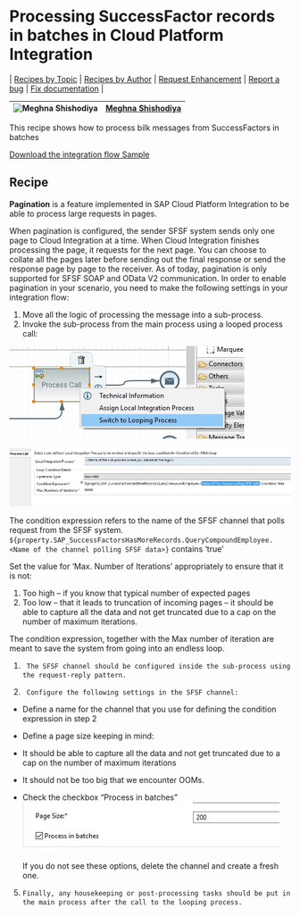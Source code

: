 # Processing SuccessFactor records in batches in Cloud Platform Integration

\| [Recipes by Topic](../../readme.md ) \| [Recipes by Author](../../author.md ) \| [Request Enhancement](https://github.com/SAP-samples/cloud-integration-flow/issues/new?assignees=&labels=Recipe%20Fix,enhancement&template=recipe-request.md&title=Improve%20Processing-SuccessFactor-records-in-batches-in-Cloud-Platform-Integration ) \| [Report a bug](https://github.com/SAP-samples/cloud-integration-flow/issues/new?assignees=&labels=Recipe%20Fix,bug&template=bug_report.md&title=Issue%20with%20Processing-SuccessFactor-records-in-batches-in-Cloud-Platform-Integration ) \| [Fix documentation](https://github.com/SAP-samples/cloud-integration-flow/issues/new?assignees=&labels=Recipe%20Fix,documentation&template=bug_report.md&title=Docu%20fix%20Processing-SuccessFactor-records-in-batches-in-Cloud-Platform-Integration ) \|


![Meghna Shishodiya](https://github.com/author-profile.png?size=50 ) | [Meghna Shishodiya](https://github.com/author-profile ) |
----|----|

This recipe shows how to process bilk messages from SuccessFactors in batches

[Download the integration flow Sample](PaginationSFSF.zip)

## Recipe

**Pagination** is a feature implemented in SAP Cloud Platform Integration to be able to process large requests in pages.

When pagination is configured, the sender SFSF system sends only one page to Cloud Integration at a time. When Cloud Integration finishes processing the page, it requests for the next page. You can choose to collate all the pages later before sending out the final response or send the response page by page to the receiver.
As of today, pagination is only supported for SFSF SOAP and OData V2 communication.
In order to enable pagination in your scenario, you need to make the following settings in your integration flow:
1.	Move all the logic of processing the message into a sub-process.
2.	Invoke the sub-process from the main process using a looped process call:

  ![loop](loop.png)

 ![LoopedCall](LoopedCall.png)

 The condition expression refers to the name of the SFSF channel that polls request from the SFSF system. `${property.SAP_SuccessFactorsHasMoreRecords.QueryCompoundEmployee.<Name of the channel polling SFSF data>}` contains ‘true’

Set the value for ‘Max. Number of Iterations’ appropriately to ensure that it is not:
1.	Too high – if you know that typical number of expected pages
2.	Too low – that it leads to truncation of incoming pages – it should be able to capture all the data and not get truncated due to a cap on the number of maximum iterations.

The condition expression, together with the Max number of iteration are meant to save the system from going into an endless loop.
1.      The SFSF channel should be configured inside the sub-process using the request-reply pattern.
2.      Configure the following settings in the SFSF channel:
  *	Define a name for the channel that you use for defining the condition expression in step 2
  *	Define a page size keeping in mind:
  *	It should be able to capture all the data and not get truncated due to a cap on the number of maximum iterations
  *	It should not be too big that we encounter OOMs.
  *	Check the checkbox “Process in batches”
  ![batchProcess](batchProcess.png)

      If you do not see these options, delete the channel and create a fresh one.
      
5.     Finally, any housekeeping or post-processing tasks should be put in the main process after the call to the looping process.
